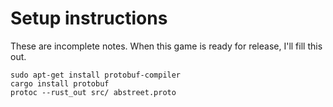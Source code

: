 # Setup instructions

These are incomplete notes. When this game is ready for release, I'll fill this out.

```shell
sudo apt-get install protobuf-compiler
cargo install protobuf
protoc --rust_out src/ abstreet.proto
```
